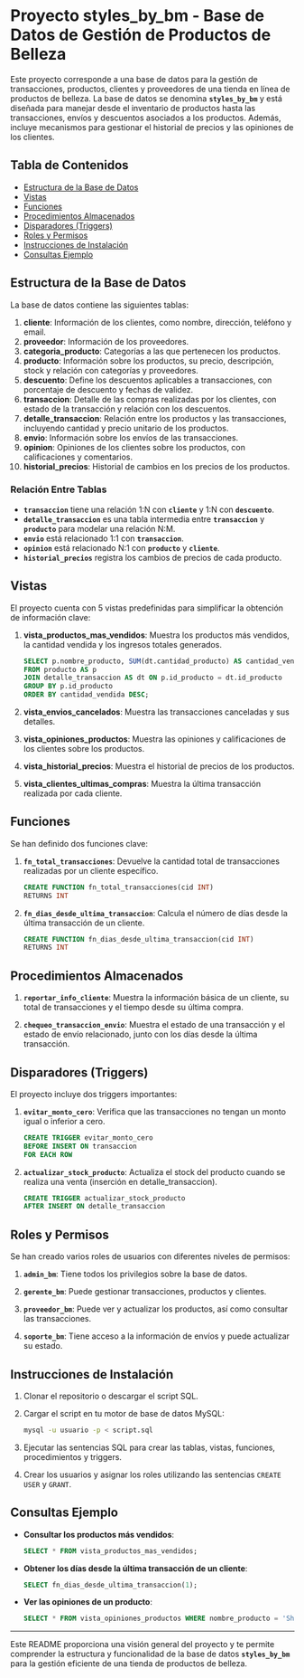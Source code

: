 
# Proyecto **styles_by_bm** - Base de Datos de Gestión de Productos de Belleza

Este proyecto corresponde a una base de datos para la gestión de transacciones, productos, clientes y proveedores de una tienda en línea de productos de belleza. La base de datos se denomina **`styles_by_bm`** y está diseñada para manejar desde el inventario de productos hasta las transacciones, envíos y descuentos asociados a los productos. Además, incluye mecanismos para gestionar el historial de precios y las opiniones de los clientes.

## Tabla de Contenidos

- [Estructura de la Base de Datos](#estructura-de-la-base-de-datos)
- [Vistas](#vistas)
- [Funciones](#funciones)
- [Procedimientos Almacenados](#procedimientos-almacenados)
- [Disparadores (Triggers)](#disparadores-triggers)
- [Roles y Permisos](#roles-y-permisos)
- [Instrucciones de Instalación](#instrucciones-de-instalación)
- [Consultas Ejemplo](#consultas-ejemplo)

## Estructura de la Base de Datos

La base de datos contiene las siguientes tablas:

1. **cliente**: Información de los clientes, como nombre, dirección, teléfono y email.
2. **proveedor**: Información de los proveedores.
3. **categoria_producto**: Categorías a las que pertenecen los productos.
4. **producto**: Información sobre los productos, su precio, descripción, stock y relación con categorías y proveedores.
5. **descuento**: Define los descuentos aplicables a transacciones, con porcentaje de descuento y fechas de validez.
6. **transaccion**: Detalle de las compras realizadas por los clientes, con estado de la transacción y relación con los descuentos.
7. **detalle_transaccion**: Relación entre los productos y las transacciones, incluyendo cantidad y precio unitario de los productos.
8. **envio**: Información sobre los envíos de las transacciones.
9. **opinion**: Opiniones de los clientes sobre los productos, con calificaciones y comentarios.
10. **historial_precios**: Historial de cambios en los precios de los productos.

### Relación Entre Tablas

- **`transaccion`** tiene una relación 1:N con **`cliente`** y 1:N con **`descuento`**.
- **`detalle_transaccion`** es una tabla intermedia entre **`transaccion`** y **`producto`** para modelar una relación N:M.
- **`envio`** está relacionado 1:1 con **`transaccion`**.
- **`opinion`** está relacionado N:1 con **`producto`** y **`cliente`**.
- **`historial_precios`** registra los cambios de precios de cada producto.

## Vistas

El proyecto cuenta con 5 vistas predefinidas para simplificar la obtención de información clave:

1. **vista_productos_mas_vendidos**: Muestra los productos más vendidos, la cantidad vendida y los ingresos totales generados.
   
    ```sql
    SELECT p.nombre_producto, SUM(dt.cantidad_producto) AS cantidad_vendida, SUM(dt.precio_unitario * dt.cantidad_producto) AS ingreso_total
    FROM producto AS p
    JOIN detalle_transaccion AS dt ON p.id_producto = dt.id_producto
    GROUP BY p.id_producto
    ORDER BY cantidad_vendida DESC;
    ```

2. **vista_envios_cancelados**: Muestra las transacciones canceladas y sus detalles.
   
3. **vista_opiniones_productos**: Muestra las opiniones y calificaciones de los clientes sobre los productos.
   
4. **vista_historial_precios**: Muestra el historial de precios de los productos.

5. **vista_clientes_ultimas_compras**: Muestra la última transacción realizada por cada cliente.

## Funciones

Se han definido dos funciones clave:

1. **`fn_total_transacciones`**: Devuelve la cantidad total de transacciones realizadas por un cliente específico.

    ```sql
    CREATE FUNCTION fn_total_transacciones(cid INT)
    RETURNS INT
    ```

2. **`fn_dias_desde_ultima_transaccion`**: Calcula el número de días desde la última transacción de un cliente.

    ```sql
    CREATE FUNCTION fn_dias_desde_ultima_transaccion(cid INT)
    RETURNS INT
    ```

## Procedimientos Almacenados

1. **`reportar_info_cliente`**: Muestra la información básica de un cliente, su total de transacciones y el tiempo desde su última compra.

2. **`chequeo_transaccion_envio`**: Muestra el estado de una transacción y el estado de envío relacionado, junto con los días desde la última transacción.

## Disparadores (Triggers)

El proyecto incluye dos triggers importantes:

1. **`evitar_monto_cero`**: Verifica que las transacciones no tengan un monto igual o inferior a cero.

    ```sql
    CREATE TRIGGER evitar_monto_cero
    BEFORE INSERT ON transaccion
    FOR EACH ROW
    ```

2. **`actualizar_stock_producto`**: Actualiza el stock del producto cuando se realiza una venta (inserción en detalle_transaccion).

    ```sql
    CREATE TRIGGER actualizar_stock_producto
    AFTER INSERT ON detalle_transaccion
    ```

## Roles y Permisos

Se han creado varios roles de usuarios con diferentes niveles de permisos:

1. **`admin_bm`**: Tiene todos los privilegios sobre la base de datos.
   
2. **`gerente_bm`**: Puede gestionar transacciones, productos y clientes.
   
3. **`proveedor_bm`**: Puede ver y actualizar los productos, así como consultar las transacciones.
   
4. **`soporte_bm`**: Tiene acceso a la información de envíos y puede actualizar su estado.

## Instrucciones de Instalación

1. Clonar el repositorio o descargar el script SQL.
2. Cargar el script en tu motor de base de datos MySQL:
   
    ```bash
    mysql -u usuario -p < script.sql
    ```

3. Ejecutar las sentencias SQL para crear las tablas, vistas, funciones, procedimientos y triggers.
4. Crear los usuarios y asignar los roles utilizando las sentencias `CREATE USER` y `GRANT`.

## Consultas Ejemplo

- **Consultar los productos más vendidos**:

    ```sql
    SELECT * FROM vista_productos_mas_vendidos;
    ```

- **Obtener los días desde la última transacción de un cliente**:

    ```sql
    SELECT fn_dias_desde_ultima_transaccion(1);
    ```

- **Ver las opiniones de un producto**:

    ```sql
    SELECT * FROM vista_opiniones_productos WHERE nombre_producto = 'Shampoo';
    ```

---

Este README proporciona una visión general del proyecto y te permite comprender la estructura y funcionalidad de la base de datos **`styles_by_bm`** para la gestión eficiente de una tienda de productos de belleza.

